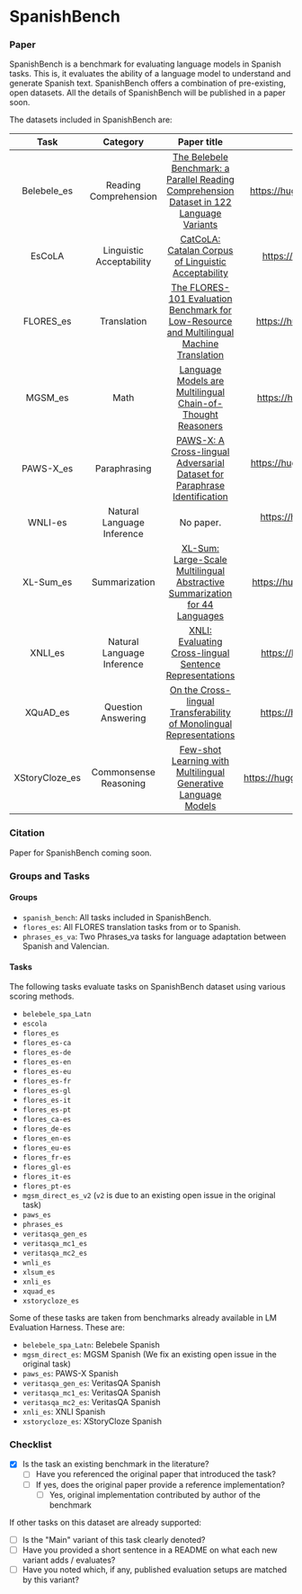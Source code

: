 # SpanishBench

### Paper

SpanishBench is a benchmark for evaluating language models in Spanish tasks. This is, it evaluates the ability of a language model to understand and generate Spanish text. SpanishBench offers a combination of pre-existing, open datasets. All the details of SpanishBench will be published in a paper soon.

The datasets included in SpanishBench are:

|      Task      |          Category          |                                                          Paper title                                                           |                            Homepage                             |
| :------------: | :------------------------: | :----------------------------------------------------------------------------------------------------------------------------: | :-------------------------------------------------------------: |
|  Belebele_es   |   Reading Comprehension    | [The Belebele Benchmark: a Parallel Reading Comprehension Dataset in 122 Language Variants](https://arxiv.org/abs/2308.16884)  |        https://huggingface.co/datasets/facebook/belebele        |
|     EsCoLA     |  Linguistic Acceptability  |              [CatCoLA: Catalan Corpus of Linguistic Acceptability](https://aclanthology.org/2024.lrec-main.554/)               |           https://huggingface.co/datasets/nbel/EsCoLA           |
|   FLORES_es    |        Translation         | [The FLORES-101 Evaluation Benchmark for Low-Resource and Multilingual Machine Translation](https://arxiv.org/abs/2106.03193)  |         https://huggingface.co/datasets/facebook/flores         |
|    MGSM_es     |            Math            |                [Language Models are Multilingual Chain-of-Thought Reasoners](https://arxiv.org/abs/2210.03057)                 |         https://huggingface.co/datasets/juletxara/mgsm          |
|   PAWS-X_es    |        Paraphrasing        |        [PAWS-X: A Cross-lingual Adversarial Dataset for Paraphrase Identification](https://aclanthology.org/D19-1382/)         | https://huggingface.co/datasets/google-research-datasets/paws-x |
|    WNLI-es     | Natural Language Inference |                                                           No paper.                                                            |      https://huggingface.co/datasets/PlanTL-GOB-ES/wnli-es      |
|   XL-Sum_es    |       Summarization        | [XL-Sum: Large-Scale Multilingual Abstractive Summarization for 44 Languages](https://aclanthology.org/2021.findings-acl.413/) |        https://huggingface.co/datasets/csebuetnlp/xlsum         |
|    XNLI_es     | Natural Language Inference |                 [XNLI: Evaluating Cross-lingual Sentence Representations](https://aclanthology.org/D18-1269/)                  |          https://huggingface.co/datasets/facebook/xnli          |
|    XQuAD_es    |     Question Answering     |       [On the Cross-lingual Transferability of Monolingual Representations](https://aclanthology.org/2020.acl-main.421/)       |          https://huggingface.co/datasets/google/xquad           |
| XStoryCloze_es |   Commonsense Reasoning    |        [Few-shot Learning with Multilingual Generative Language Models](https://aclanthology.org/2022.emnlp-main.616/)         |     https://huggingface.co/datasets/juletxara/xstory_cloze      |

### Citation

Paper for SpanishBench coming soon.

### Groups and Tasks

#### Groups

- `spanish_bench`: All tasks included in SpanishBench.
- `flores_es`: All FLORES translation tasks from or to Spanish.
- `phrases_es_va`: Two Phrases_va tasks for language adaptation between Spanish and Valencian.

#### Tasks

The following tasks evaluate tasks on SpanishBench dataset using various scoring methods.

- `belebele_spa_Latn`
- `escola`
- `flores_es`
- `flores_es-ca`
- `flores_es-de`
- `flores_es-en`
- `flores_es-eu`
- `flores_es-fr`
- `flores_es-gl`
- `flores_es-it`
- `flores_es-pt`
- `flores_ca-es`
- `flores_de-es`
- `flores_en-es`
- `flores_eu-es`
- `flores_fr-es`
- `flores_gl-es`
- `flores_it-es`
- `flores_pt-es`
- `mgsm_direct_es_v2` (`v2` is due to an existing open issue in the original task)
- `paws_es`
- `phrases_es`
- `veritasqa_gen_es`
- `veritasqa_mc1_es`
- `veritasqa_mc2_es`
- `wnli_es`
- `xlsum_es`
- `xnli_es`
- `xquad_es`
- `xstorycloze_es`

Some of these tasks are taken from benchmarks already available in LM Evaluation Harness. These are:

- `belebele_spa_Latn`: Belebele Spanish
- `mgsm_direct_es`: MGSM Spanish (We fix an existing open issue in the original task)
- `paws_es`: PAWS-X Spanish
- `veritasqa_gen_es`: VeritasQA Spanish
- `veritasqa_mc1_es`: VeritasQA Spanish
- `veritasqa_mc2_es`: VeritasQA Spanish
- `xnli_es`: XNLI Spanish
- `xstorycloze_es`: XStoryCloze Spanish

### Checklist

- [x] Is the task an existing benchmark in the literature?
  - [ ] Have you referenced the original paper that introduced the task?
  - [ ] If yes, does the original paper provide a reference implementation?
    - [ ] Yes, original implementation contributed by author of the benchmark

If other tasks on this dataset are already supported:

- [ ] Is the "Main" variant of this task clearly denoted?
- [ ] Have you provided a short sentence in a README on what each new variant adds / evaluates?
- [ ] Have you noted which, if any, published evaluation setups are matched by this variant?

